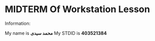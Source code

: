 # MIDTERM Of Workstation Lesson

Information:

My name is **محمد سیدی**
My STDID is **403521384**


